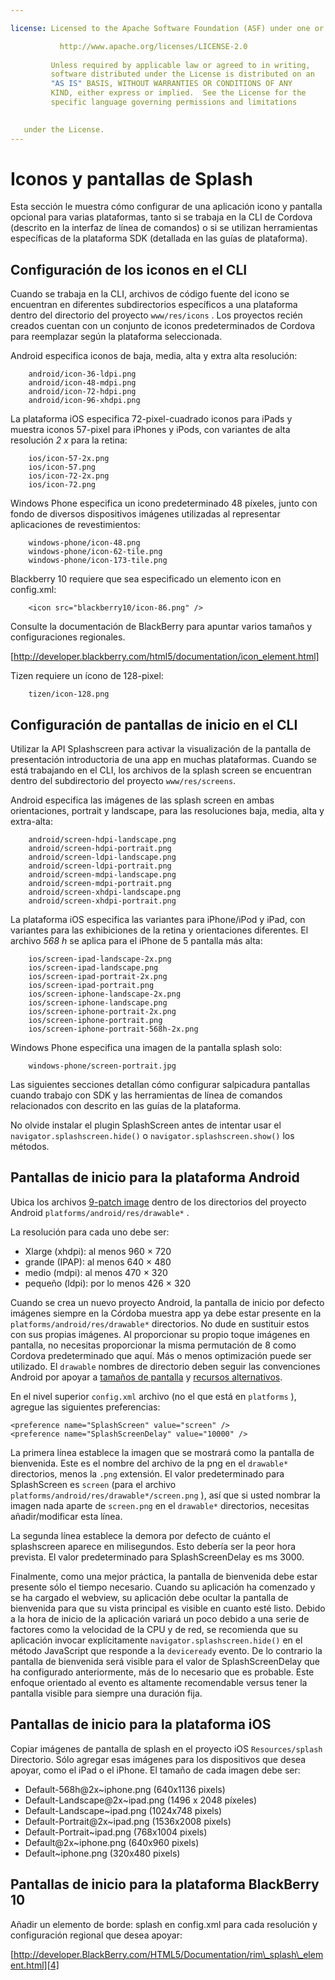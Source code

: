 ```yaml
---

license: Licensed to the Apache Software Foundation (ASF) under one or more contributor license agreements. See the NOTICE file distributed with this work for additional information regarding copyright ownership. The ASF licenses this file to you under the Apache License, Version 2.0 (the "License"); you may not use this file except in compliance with the License. You may obtain a copy of the License at

           http://www.apache.org/licenses/LICENSE-2.0
    
         Unless required by applicable law or agreed to in writing,
         software distributed under the License is distributed on an
         "AS IS" BASIS, WITHOUT WARRANTIES OR CONDITIONS OF ANY
         KIND, either express or implied.  See the License for the
         specific language governing permissions and limitations
    

   under the License.
---
```


# Iconos y pantallas de Splash

Esta sección le muestra cómo configurar de una aplicación icono y pantalla opcional para varias plataformas, tanto si se trabaja en la CLI de Cordova (descrito en la interfaz de línea de comandos) o si se utilizan herramientas específicas de la plataforma SDK (detallada en las guías de plataforma).

## Configuración de los iconos en el CLI

Cuando se trabaja en la CLI, archivos de código fuente del icono se encuentran en diferentes subdirectorios específicos a una plataforma dentro del directorio del proyecto `www/res/icons` . Los proyectos recién creados cuentan con un conjunto de iconos predeterminados de Cordova para reemplazar según la plataforma seleccionada.

Android especifica iconos de baja, media, alta y extra alta resolución:

        android/icon-36-ldpi.png
        android/icon-48-mdpi.png
        android/icon-72-hdpi.png
        android/icon-96-xhdpi.png
    

La plataforma iOS especifica 72-pixel-cuadrado iconos para iPads y muestra iconos 57-pixel para iPhones y iPods, con variantes de alta resolución *2 x* para la retina:

        ios/icon-57-2x.png
        ios/icon-57.png
        ios/icon-72-2x.png
        ios/icon-72.png
    

Windows Phone especifica un icono predeterminado 48 píxeles, junto con fondo de diversos dispositivos imágenes utilizadas al representar aplicaciones de revestimientos:

        windows-phone/icon-48.png
        windows-phone/icon-62-tile.png
        windows-phone/icon-173-tile.png
    

Blackberry 10 requiere que sea especificado un elemento icon en config.xml:

        <icon src="blackberry10/icon-86.png" />
    

Consulte la documentación de BlackBerry para apuntar varios tamaños y configuraciones regionales.

[http://developer.blackberry.com/html5/documentation/icon_element.html]

Tizen requiere un ícono de 128-pixel:

        tizen/icon-128.png
    

## Configuración de pantallas de inicio en el CLI

Utilizar la API Splashscreen para activar la visualización de la pantalla de presentación introductoria de una app en muchas plataformas. Cuando se está trabajando en el CLI, los archivos de la splash screen se encuentran dentro del subdirectorio del proyecto `www/res/screens`.

Android especifica las imágenes de las splash screen en ambas orientaciones, portrait y landscape, para las resoluciones baja, media, alta y extra-alta:

        android/screen-hdpi-landscape.png
        android/screen-hdpi-portrait.png
        android/screen-ldpi-landscape.png
        android/screen-ldpi-portrait.png
        android/screen-mdpi-landscape.png
        android/screen-mdpi-portrait.png
        android/screen-xhdpi-landscape.png
        android/screen-xhdpi-portrait.png
    

La plataforma iOS especifica las variantes para iPhone/iPod y iPad, con variantes para las exhibiciones de la retina y orientaciones diferentes. El archivo *568 h* se aplica para el iPhone de 5 pantalla más alta:

        ios/screen-ipad-landscape-2x.png
        ios/screen-ipad-landscape.png
        ios/screen-ipad-portrait-2x.png
        ios/screen-ipad-portrait.png
        ios/screen-iphone-landscape-2x.png
        ios/screen-iphone-landscape.png
        ios/screen-iphone-portrait-2x.png
        ios/screen-iphone-portrait.png
        ios/screen-iphone-portrait-568h-2x.png
    

Windows Phone especifica una imagen de la pantalla splash solo:

        windows-phone/screen-portrait.jpg
    

Las siguientes secciones detallan cómo configurar salpicadura pantallas cuando trabajo con SDK y las herramientas de línea de comandos relacionados con descrito en las guías de la plataforma.

No olvide instalar el plugin SplashScreen antes de intentar usar el `navigator.splashscreen.hide()` o `navigator.splashscreen.show()` los métodos.

## Pantallas de inicio para la plataforma Android

Ubica los archivos [9-patch image][1] dentro de los directorios del proyecto Android `platforms/android/res/drawable*` .

 [1]: https://developer.android.com/tools/help/draw9patch.html

La resolución para cada uno debe ser:

*   Xlarge (xhdpi): al menos 960 × 720
*   grande (IPAP): al menos 640 × 480
*   medio (mdpi): al menos 470 × 320
*   pequeño (ldpi): por lo menos 426 × 320

Cuando se crea un nuevo proyecto Android, la pantalla de inicio por defecto imágenes siempre en la Córdoba muestra app ya debe estar presente en la `platforms/android/res/drawable*` directorios. No dude en sustituir estos con sus propias imágenes. Al proporcionar su propio toque imágenes en pantalla, no necesitas proporcionar la misma permutación de 8 como Cordova predeterminado que aquí. Más o menos optimización puede ser utilizado. El `drawable` nombres de directorio deben seguir las convenciones Android por apoyar a [tamaños de pantalla][2] y [recursos alternativos][3].

 [2]: http://developer.android.com/guide/practices/screens_support.html
 [3]: http://developer.android.com/guide/topics/resources/providing-resources.html#AlternativeResources

En el nivel superior `config.xml` archivo (no el que está en `platforms` ), agregue las siguientes preferencias:

    <preference name="SplashScreen" value="screen" />
    <preference name="SplashScreenDelay" value="10000" />
    

La primera línea establece la imagen que se mostrará como la pantalla de bienvenida. Este es el nombre del archivo de la png en el `drawable*` directorios, menos la `.png` extensión. El valor predeterminado para SplashScreen es `screen` (para el archivo `platforms/android/res/drawable*/screen.png` ), así que si usted nombrar la imagen nada aparte de `screen.png` en el `drawable*` directorios, necesitas añadir/modificar esta línea.

La segunda línea establece la demora por defecto de cuánto el splashscreen aparece en milisegundos. Esto debería ser la peor hora prevista. El valor predeterminado para SplashScreenDelay es ms 3000.

Finalmente, como una mejor práctica, la pantalla de bienvenida debe estar presente sólo el tiempo necesario. Cuando su aplicación ha comenzado y se ha cargado el webview, su aplicación debe ocultar la pantalla de bienvenida para que su vista principal es visible en cuanto esté listo. Debido a la hora de inicio de la aplicación variará un poco debido a una serie de factores como la velocidad de la CPU y de red, se recomienda que su aplicación invocar explícitamente `navigator.splashscreen.hide()` en el método JavaScript que responde a la `deviceready` evento. De lo contrario la pantalla de bienvenida será visible para el valor de SplashScreenDelay que ha configurado anteriormente, más de lo necesario que es probable. Este enfoque orientado al evento es altamente recomendable versus tener la pantalla visible para siempre una duración fija.

## Pantallas de inicio para la plataforma iOS

Copiar imágenes de pantalla de splash en el proyecto iOS `Resources/splash` Directorio. Sólo agregar esas imágenes para los dispositivos que desea apoyar, como el iPad o el iPhone. El tamaño de cada imagen debe ser:

*   Default-568h@2x~iphone.png (640x1136 pixels)
*   Default-Landscape@2x~ipad.png (1496 x 2048 píxeles)
*   Default-Landscape~ipad.png (1024x748 pixels)
*   Default-Portrait@2x~ipad.png (1536x2008 pixels)
*   Default-Portrait~ipad.png (768x1004 pixels)
*   Default@2x~iphone.png (640x960 pixels)
*   Default~iphone.png (320x480 pixels)

## Pantallas de inicio para la plataforma BlackBerry 10

Añadir un elemento de borde: splash en config.xml para cada resolución y configuración regional que desea apoyar:

[http://developer.BlackBerry.com/HTML5/Documentation/rim\_splash\_element.html][4]

 [4]: http://developer.blackberry.com/html5/documentation/rim_splash_element.html